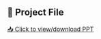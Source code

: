 ## 📁 Project File
[📥 Click to view/download PPT](https://github.com/aryankashyap01/freelancing-presentation/blob/main/Freelancing-Presentation.pptx)
